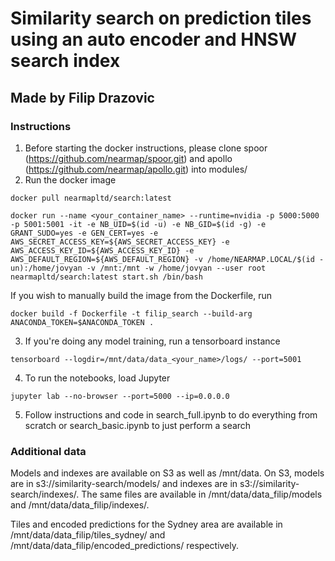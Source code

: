 # Similarity search on prediction tiles using an auto encoder and HNSW search index
## Made by Filip Drazovic

### Instructions
1. Before starting the docker instructions, please clone spoor (https://github.com/nearmap/spoor.git) and apollo (https://github.com/nearmap/apollo.git) into modules/
2. Run the docker image 
```
docker pull nearmapltd/search:latest

docker run --name <your_container_name> --runtime=nvidia -p 5000:5000 -p 5001:5001 -it -e NB_UID=$(id -u) -e NB_GID=$(id -g) -e GRANT_SUDO=yes -e GEN_CERT=yes -e AWS_SECRET_ACCESS_KEY=${AWS_SECRET_ACCESS_KEY} -e AWS_ACCESS_KEY_ID=${AWS_ACCESS_KEY_ID} -e AWS_DEFAULT_REGION=${AWS_DEFAULT_REGION} -v /home/NEARMAP.LOCAL/$(id -un):/home/jovyan -v /mnt:/mnt -w /home/jovyan --user root nearmapltd/search:latest start.sh /bin/bash

```

If you wish to manually build the image from the Dockerfile, run
```
docker build -f Dockerfile -t filip_search --build-arg ANACONDA_TOKEN=$ANACONDA_TOKEN .
```

3. If you're doing any model training, run a tensorboard instance 
```
tensorboard --logdir=/mnt/data/data_<your_name>/logs/ --port=5001
```
4. To run the notebooks, load Jupyter
```
jupyter lab --no-browser --port=5000 --ip=0.0.0.0
```

5. Follow instructions and code in search_full.ipynb to do everything from scratch or search_basic.ipynb to just perform a search

### Additional data

Models and indexes are available on S3 as well as /mnt/data. On S3, models are in s3://similarity-search/models/ and indexes are in s3://similarity-search/indexes/. The same files are available in /mnt/data/data_filip/models and /mnt/data/data_filip/indexes/.

Tiles and encoded predictions for the Sydney area are available in /mnt/data/data_filip/tiles_sydney/ and /mnt/data/data_filip/encoded_predictions/ respectively. 
